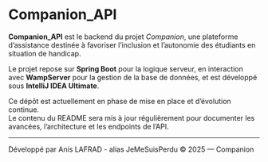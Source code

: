 # Companion_API

**Companion_API** est le backend du projet _Companion_, une plateforme d’assistance destinée à favoriser l’inclusion et l’autonomie des étudiants en situation de handicap.

Le projet repose sur **Spring Boot** pour la logique serveur, en interaction avec **WampServer** pour la gestion de la base de données, et est développé sous **IntelliJ IDEA Ultimate**.

Ce dépôt est actuellement en phase de mise en place et d’évolution continue.  
Le contenu du README sera mis à jour régulièrement pour documenter les avancées, l’architecture et les endpoints de l’API.

---
Développé par Anis LAFRAD - alias JeMeSuisPerdu
© 2025 — Companion
